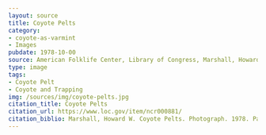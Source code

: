 ```yaml
---
layout: source
title: Coyote Pelts
category: 
- coyote-as-varmint
- Images
pubdate: 1978-10-00
source: American Folklife Center, Library of Congress, Marshall, Howard W., Photographer
type: image
tags: 
- Coyote Pelt
- Coyote and Trapping
img: /sources/img/coyote-pelts.jpg
citation_title: Coyote Pelts
citation_url: https://www.loc.gov/item/ncr000881/
citation_biblio: Marshall, Howard W. Coyote Pelts. Photograph. 1978. Paradise Valley Folklife Project collection, 1978-1982. American Folklife Center, Library of Congress.
---
```

